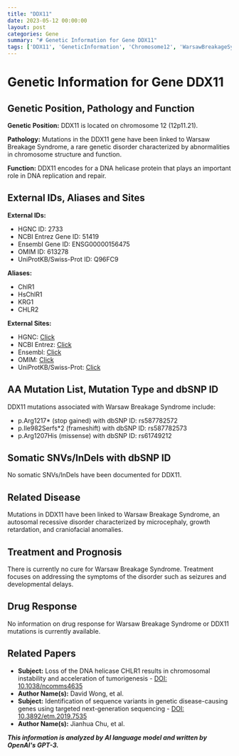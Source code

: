```yaml
---
title: "DDX11"
date: 2023-05-12 00:00:00
layout: post
categories: Gene
summary: "# Genetic Information for Gene DDX11"
tags: ['DDX11', 'GeneticInformation', 'Chromosome12', 'WarsawBreakageSyndrome', 'DNAHelicase', 'Mutation', 'Treatment', 'Prognosis']
---
```


# Genetic Information for Gene DDX11

## Genetic Position, Pathology and Function

**Genetic Position:** DDX11 is located on chromosome 12 (12p11.21).

**Pathology:** Mutations in the DDX11 gene have been linked to Warsaw Breakage Syndrome, a rare genetic disorder characterized by abnormalities in chromosome structure and function.

**Function:** DDX11 encodes for a DNA helicase protein that plays an important role in DNA replication and repair.

## External IDs, Aliases and Sites

**External IDs:** 
- HGNC ID: 2733
- NCBI Entrez Gene ID: 51419
- Ensembl Gene ID: ENSG00000156475
- OMIM ID: 613278
- UniProtKB/Swiss-Prot ID: Q96FC9

**Aliases:** 
- ChlR1
- HsChlR1
- KRG1
- CHLR2

**External Sites:**
- HGNC: [Click](https://www.genenames.org/data/gene-symbol-report/#!/hgnc_id/HGNC:2733)
- NCBI Entrez: [Click](https://www.ncbi.nlm.nih.gov/gene/51419)
- Ensembl: [Click](https://www.ensembl.org/Homo_sapiens/Gene/Summary?g=ENSG00000156475)
- OMIM: [Click](https://www.omim.org/entry/613278)
- UniProtKB/Swiss-Prot: [Click](https://www.uniprot.org/uniprot/Q96FC9)

## AA Mutation List, Mutation Type and dbSNP ID

DDX11 mutations associated with Warsaw Breakage Syndrome include:
- p.Arg1217* (stop gained) with dbSNP ID: rs587782572
- p.Ile982Serfs*2 (frameshift) with dbSNP ID: rs587782573
- p.Arg1207His (missense) with dbSNP ID: rs61749212

## Somatic SNVs/InDels with dbSNP ID

No somatic SNVs/InDels have been documented for DDX11.

## Related Disease

Mutations in DDX11 have been linked to Warsaw Breakage Syndrome, an autosomal recessive disorder characterized by microcephaly, growth retardation, and craniofacial anomalies.

## Treatment and Prognosis

There is currently no cure for Warsaw Breakage Syndrome. Treatment focuses on addressing the symptoms of the disorder such as seizures and developmental delays.

## Drug Response

No information on drug response for Warsaw Breakage Syndrome or DDX11 mutations is currently available.

## Related Papers

- **Subject:** Loss of the DNA helicase CHLR1 results in chromosomal instability and acceleration of tumorigenesis - [DOI: 10.1038/ncomms4635]([Click](https://doi.org/10.1038/ncomms4635))
- **Author Name(s):** David Wong, et al.
- **Subject:** Identification of sequence variants in genetic disease-causing genes using targeted next-generation sequencing - [DOI: 10.3892/etm.2019.7535]([Click](https://doi.org/10.3892/etm.2019.7535))
- **Author Name(s):** Jianhua Chu, et al.

**_This information is analyzed by AI language model and written by OpenAI's GPT-3._**